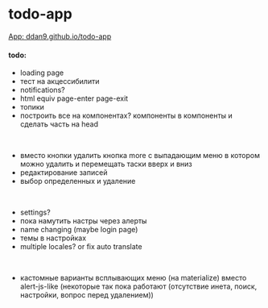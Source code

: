 # todo-app

[App: ddan9.github.io/todo-app](https://ddan9.github.io/todo-app)

#### todo:

- loading page
- тест на акцессибилити
- notifications?
- html equiv page-enter page-exit
- топики
- построить все на компонентах? компоненты в компоненты и сделать часть на head

<br/>

- вместо кнопки удалить кнопка more с выпадающим меню в котором можно удалить и перемещать таски вверх и вниз
- редактирование записей
- выбор определенных и удаление

<br/>

- settings?
- пока намутить настры через алерты
- name changing (maybe login page)
- темы в настройках
- multiple locales? or fix auto translate

<br/>

- кастомные варианты всплывающих меню (на materialize) вместо alert-js-like (некоторые так пока работают (отсутствие инета, поиск, настройки, вопрос перед удалением))

